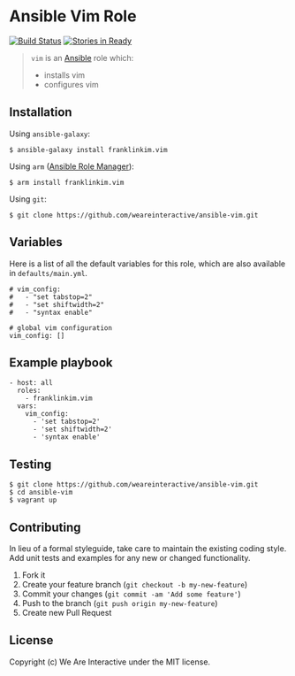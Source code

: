 # Ansible Vim Role

[![Build Status](https://travis-ci.org/weareinteractive/ansible-vim.png?branch=master)](https://travis-ci.org/weareinteractive/ansible-vim)
[![Stories in Ready](https://badge.waffle.io/weareinteractive/ansible-vim.svg?label=ready&title=Ready)](http://waffle.io/weareinteractive/ansible-vim)

> `vim` is an [Ansible](http://www.ansible.com) role which: 
> 
> * installs vim 
> * configures vim

## Installation

Using `ansible-galaxy`:

```
$ ansible-galaxy install franklinkim.vim
```

Using `arm` ([Ansible Role Manager](https://github.com/mirskytech/ansible-role-manager/)):

```
$ arm install franklinkim.vim
```

Using `git`:

```
$ git clone https://github.com/weareinteractive/ansible-vim.git
```

## Variables

Here is a list of all the default variables for this role, which are also available in `defaults/main.yml`.

```
# vim_config:
#   - "set tabstop=2"
#   - "set shiftwidth=2"
#   - "syntax enable"

# global vim configuration
vim_config: []
```

## Example playbook

```
- host: all
  roles: 
    - franklinkim.vim
  vars:
    vim_config:
      - 'set tabstop=2'
      - 'set shiftwidth=2'
      - 'syntax enable'
```

## Testing

```
$ git clone https://github.com/weareinteractive/ansible-vim.git
$ cd ansible-vim
$ vagrant up
```

## Contributing
In lieu of a formal styleguide, take care to maintain the existing coding style. Add unit tests and examples for any new or changed functionality.

1. Fork it
2. Create your feature branch (`git checkout -b my-new-feature`)
3. Commit your changes (`git commit -am 'Add some feature'`)
4. Push to the branch (`git push origin my-new-feature`)
5. Create new Pull Request

## License
Copyright (c) We Are Interactive under the MIT license.
